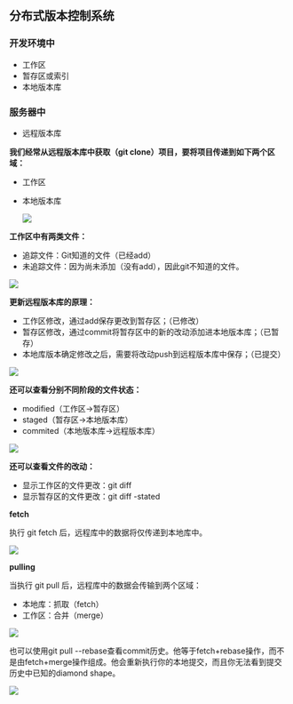 ## 分布式版本控制系统

### 开发环境中

- 工作区
- 暂存区或索引
- 本地版本库

### 服务器中

- 远程版本库

**我们经常从远程版本库中获取（git clone）项目，要将项目传递到如下两个区域：**

- 工作区

- 本地版本库

  ![](E:\WebStorm_Dir\Day_by_Day\Images\git版本库结构.webp)

**工作区中有两类文件：**

- 追踪文件：Git知道的文件（已经add）
- 未追踪文件：因为尚未添加（没有add），因此git不知道的文件。

![](E:\WebStorm_Dir\Day_by_Day\Images\git工作区-add.webp)

**更新远程版本库的原理：**

- 工作区修改，通过add保存更改到暂存区；（已修改）
- 暂存区修改，通过commit将暂存区中的新的改动添加进本地版本库；（已暂存）
- 本地库版本确定修改之后，需要将改动push到远程版本库中保存；（已提交）

![](E:\WebStorm_Dir\Day_by_Day\Images\git-add-commit-push.webp)

**还可以查看分别不同阶段的文件状态：**

- modified（工作区→暂存区）
- staged（暂存区→本地版本库）
- commited（本地版本库→远程版本库）

![](E:\WebStorm_Dir\Day_by_Day\Images\git-file-status.webp)

**还可以查看文件的改动：**

- 显示工作区的文件更改：git diff
- 显示暂存区的文件更改：git diff -stated



**fetch**

执行 git fetch 后，远程库中的数据将仅传递到本地库中。

![](E:\WebStorm_Dir\Day_by_Day\Images\git-fetch.webp)

**pulling**

当执行 git pull 后，远程库中的数据会传输到两个区域：

- 本地库：抓取（fetch）
- 工作区：合并（merge）

![](E:\WebStorm_Dir\Day_by_Day\Images\git-pulling.webp)

也可以使用git pull --rebase查看commit历史。他等于fetch+rebase操作，而不是由fetch+merge操作组成。他会重新执行你的本地提交，而且你无法看到提交历史中已知的diamond shape。

![](E:\WebStorm_Dir\Day_by_Day\Images\git-pull-rebase.webp)




































































